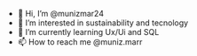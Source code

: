 - 👋 Hi, I’m @munizmar24
- 👀 I’m interested in sustainability and tecnology
- 🌱 I’m currently learning Ux/Ui and SQL
- 📫 How to reach me @muniz.marr

<!---
munizmar24/munizmar24 is a ✨ special ✨ repository because its `README.md` (this file) appears on your GitHub profile.
You can click the Preview link to take a look at your changes.
--->
